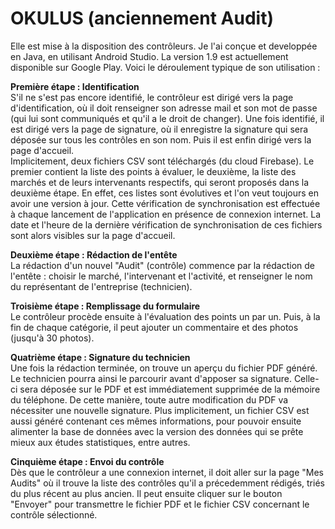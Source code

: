 # OKULUS (anciennement Audit)

Elle est mise à la disposition des contrôleurs. Je l'ai conçue et developpée en Java, en utilisant Android Studio. La version 1.9 est actuellement disponible sur Google Play. Voici le déroulement typique de son utilisation :

**Première étape : Identification**  
    S'il ne s'est pas encore identifié, le contrôleur est dirigé vers la page d'identification, où il doit renseigner son adresse mail et son mot de passe (qui lui sont communiqués et qu'il a le droit de changer).
    Une fois identifié, il est dirigé vers la page de signature, où il enregistre la signature qui sera déposée sur tous les contrôles en son nom. Puis il est enfin dirigé vers la page d'accueil.  
    Implicitement, deux fichiers CSV sont téléchargés (du cloud Firebase). Le premier contient la liste des points à évaluer, le deuxième, la liste des marchés et de leurs intervenants respectifs, qui seront proposés dans la deuxième étape. En effet, ces listes sont évolutives et l'on veut toujours en avoir une version à jour. Cette vérification de synchronisation est effectuée à chaque lancement de l'application en présence de connexion internet. La date et l'heure de la dernière vérification de synchronisation de ces fichiers sont alors visibles sur la page d'accueil.
   
    
**Deuxième étape : Rédaction de l'entête**  
    La rédaction d'un nouvel "Audit" (contrôle) commence par la rédaction de l'entête : choisir le marché, l'intervenant et l'activité, et renseigner le nom du représentant de l'entreprise (technicien).
    
    
**Troisième étape : Remplissage du formulaire**  
    Le contrôleur procède ensuite à l'évaluation des points un par un. Puis, à la fin de chaque catégorie, il peut ajouter un commentaire et des photos (jusqu'à 30 photos). 
    
**Quatrième étape : Signature du technicien**  
    Une fois la rédaction terminée, on trouve un aperçu du fichier PDF généré. Le technicien pourra ainsi le parcourir avant d'apposer sa signature. Celle-ci sera déposée sur le PDF et est immédiatement supprimée de la mémoire du téléphone. De cette manière, toute autre modification du PDF va nécessiter une nouvelle signature.
    Plus implicitement, un fichier CSV est aussi généré contenant ces mêmes informations, pour pouvoir ensuite alimenter la base de données avec la version des données qui se prête mieux aux études statistiques, entre autres.
    
**Cinquième étape : Envoi du contrôle**  
    Dès que le contrôleur a une connexion internet, il doit aller sur la page "Mes Audits"  où il trouve la liste des contrôles qu'il a précedemment rédigés, triés du plus récent au plus ancien. Il peut ensuite cliquer sur le bouton "Envoyer" pour transmettre le fichier PDF et le fichier CSV concernant le contrôle sélectionné.
